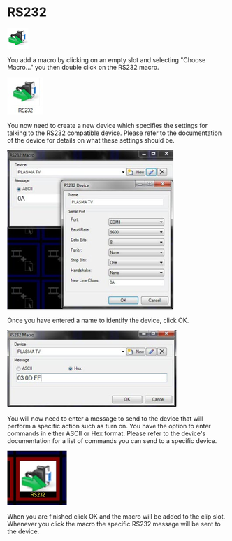 # RS232

![](../../images/seriallogo.gif)

<p>You add a macro by clicking on an empty slot and selecting &quot;Choose 
 Macro...&quot; you then double click on the RS232 macro.</p>
<p class="hcp2"><img alt="" src="../../images/img_9.jpg" border="0" class="hcp3"></p>
<p>You now need to create a new device which specifies the settings for 
 talking to the RS232 compatible device. Please refer to the documentation 
 of the device for details on what these settings should be.</p>
<p class="hcp2"><img alt="" src="../../images/img_10.jpg" width="380" height="364" border="0" class="hcp3"></p>
<p>Once you have entered a name to identify the device, click <span class="hcp4">OK</span>.</p>
<p class="hcp2"><img alt="" src="../../images/img_11.jpg" width="387" height="177" border="0" class="hcp3"></p>
<p>You will now need to enter a message to send to the device that will 
 perform a specific action such as turn on. You have the option to enter 
 commands in either ASCII or Hex format. Please refer to the device's documentation 
 for a list of commands you can send to a specific device.</p>
<p class="hcp2"><img alt="" src="../../images/img_12.jpg" border="0" class="hcp3"></p>
<p>When you are finished click <span class="hcp4">OK</span> 
 and the macro will be added to the clip slot. Whenever you click the macro 
 the specific RS232 message will be sent to the device.</p>
